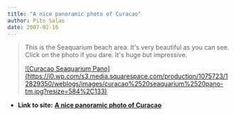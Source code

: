 ```yaml
---
title: "A nice panoramic photo of Curacao"
author: Pito Salas
date: 2007-02-16
---
```



>
> This is the Seaquarium beach area. It's very beautiful as you can see. Click
> on the photo if you dare. It's huge but impressive.
>
> [![Curacao Seaquarium
> Pano](https://i0.wp.com/s3.media.squarespace.com/production/1075723/12829350/weblogs/images/curacao%2520seaquarium%2520pano-
> tm.jpg?resize=584%2C133)](<https://i0.wp.com/s3.media.squarespace.com/production/1075723/12829350/weblogs/images/curacao%2520seaquarium%2520pano.jpg>)


* **Link to site:** **[A nice panoramic photo of Curacao](None)**
